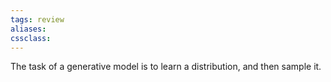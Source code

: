```yaml
---
tags: review
aliases:
cssclass:
---
```

 

The task of a generative model is to learn a distribution, and then sample it.